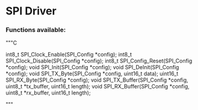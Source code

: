 <h1> SPI Driver </h1>

<h3> Functions available: </h3>

"""C

int8_t SPI_Clock_Enable(SPI_Config *config);
int8_t SPI_Clock_Disable(SPI_Config *config);
int8_t SPI_Config_Reset(SPI_Config *config);
void SPI_Init(SPI_Config *config);
void SPI_DeInit(SPI_Config *config);
void SPI_TX_Byte(SPI_Config *config, uint16_t data);
uint16_t SPI_RX_Byte(SPI_Config *config);
void SPI_TX_Buffer(SPI_Config *config, uint8_t *tx_buffer, uint16_t length);
void SPI_RX_Buffer(SPI_Config *config, uint8_t *rx_buffer, uint16_t length);

"""